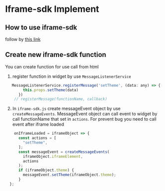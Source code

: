 # Iframe-sdk Implement

## How to use iframe-sdk
  follow by [this link](../iframe-sdk/get-start.md)

## Create new iframe-sdk function
You can create function for use call from html
1. register function in widget by use `MessageListenerService`
```js
   MessageListenerService.registerMessage('setTheme', (data: any) => {
        this.props.setTheme(data)
      })
    // registerMessage(functionName, callback)
```
2. In `iframe-sdk.js` create messageEvent object by use `createMessageEvents`. MessageEvent object can call event to widget by call functionName that set in `actions`. For prevent bug you need to call event after iframe loaded
```js
    onIframeLoaded = iframeObject => {
      const actions = [
        "setTheme",
      ];
      const messageEvent = createMessageEvents(
        iframeObject.iframeElement,
        actions
      );
      if (iframeObject.theme) {
        messageEvent.setTheme(iframeObject.theme);
      }
  };
```